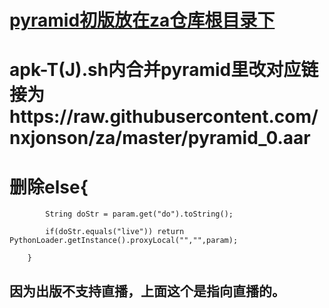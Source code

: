 # [pyramid初版放在za仓库根目录下](https://raw.githubusercontent.com/nxjonson/za/master/pyramid.aar)
# apk-T(J).sh内合并pyramid里改对应链接为https://raw.githubusercontent.com/nxjonson/za/master/pyramid_0.aar
# 删除else{

            String doStr = param.get("do").toString();

            if(doStr.equals("live")) return PythonLoader.getInstance().proxyLocal("","",param);

        }
## 因为出版不支持直播，上面这个是指向直播的。
